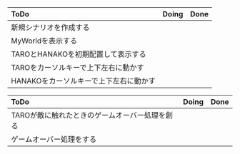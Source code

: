 | ToDo | Doing | Done |
| :--- | :---: | ---: |
| 新規シナリオを作成する |  |  |
| MyWorldを表示する |  |  |
| TAROとHANAKOを初期配置して表示する |  |  |
| TAROをカーソルキーで上下左右に動かす |  |  |
| HANAKOをカーソルキーで上下左右に動かす |  |  |

| ToDo | Doing | Done |
| :--- | :---: | ---: |
| TAROが敵に触れたときのゲームオーバー処理を創る |  |  |
|  ゲームオーバー処理をする|  |  |